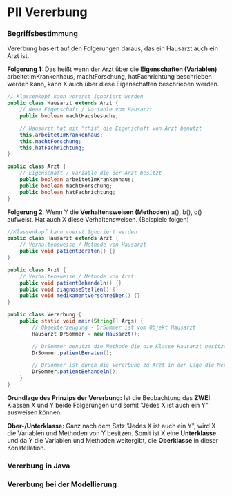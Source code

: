 # PII Vererbung
### Begriffsbestimmung
Vererbung basiert auf den Folgerungen daraus, das ein Hausarzt auch ein Arzt ist. 

**Folgerung 1:** Das heißt wenn der Arzt über die **Eigenschaften (Variablen)** arbeitetImKrankenhaus, machtForschung, hatFachrichtung beschrieben werden kann, kann X auch über diese Eigenschaften beschrieben werden.

```java
// Klassenkopf kann vorerst Ignoriert werden
public class Hausarzt extends Arzt {
    // Neue Eigenschaft / Variable vom Hausarzt
    public boolean machtHausbesuche;

    // Hausarzt hat mit "this" die Eigenschaft von Arzt benutzt
    this.arbeitetImKrankenhaus;
    this.machtForschung;
    this.hatFachrichtung;
}

public class Arzt {
    // Eigenschaft / Variable die der Arzt besitzt
    public boolean arbeitetImKrankenhaus;
    public boolean machtForschung;
    public boolean hatFachrichtung;
}
```

**Folgerung 2:** Wenn Y die **Verhaltensweisen (Methoden)** a(), b(), c() aufweist. Hat auch X diese Verhaltensweisen. (Beispiele folgen)

```java
//Klassenkopf kann voerst Ignoriert werden
public class Hausarzt extends Arzt {
    // Verhaltensweise / Methode von Hausarzt
    public void patientBeraten() {} 
}

public class Arzt {
    // Verhaltensweise / Methode von Arzt
    public void patientBehandeln() {}
    public void diagnoseStellen() {}
    public void medikamentVerschreiben() {}
}

public class Vererbung {
    public static void main(String[] Args) {
        // Objekterzeugung - DrSommer ist vom Objekt Hausarzt
        Hausarzt DrSommer = new Hausarzt();

        // DrSommer benutzt die Methode die die Klasse Hausarzt besitzt
        DrSommer.patientBeraten();

        // DrSommer ist durch die Vererbung zu Arzt in der Lage die Methode von Arzt zu benutzen 
        DrSommer.patientBehandeln();
    }
}

```


**Grundlage des Prinzips der Vererbung:** Ist die Beobachtung das **ZWEI** Klassen X und Y beide Folgerungen und somit "Jedes X ist auch ein Y" ausweisen können. 

**Ober-/Unterklasse:** Ganz nach dem Satz "Jedes X ist auch ein Y", wird X die Variablen und Methoden von Y besitzen. Somit ist X eine **Unterklasse** und da Y die Variablen und Methoden weitergibt, die **Oberklasse** in dieser Konstellation.


### Vererbung in Java



### Vererbung bei der Modellierung

